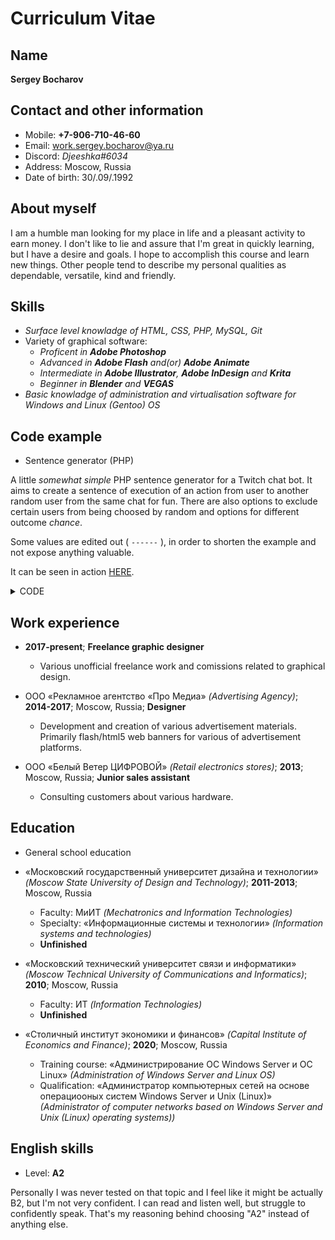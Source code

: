 # Curriculum Vitae

## Name

**Sergey Bocharov**

## Contact and other information

* Mobile: **+7-906-710-46-60**
* Email: <work.sergey.bocharov@ya.ru>
* Discord: *Djeeshka#6034*
* Address: Moscow, Russia
* Date of birth: 30/.09/.1992

## About myself

I am a humble man looking for my place in life and a pleasant activity to earn money.
I don't like to lie and assure that I'm great in quickly learning, but I have a desire and goals.
I hope to accomplish this course and learn new things.
Other people tend to describe my personal qualities as dependable, versatile, kind and friendly.

## Skills

* _Surface level knowladge of HTML, CSS, PHP, MySQL, Git_
* Variety of graphical software:
   * _Proficent in **Adobe Photoshop**_
   * _Advanced in **Adobe Flash** and(or) **Adobe Animate**_
   * _Intermediate in **Adobe Illustrator**, **Adobe InDesign** and **Krita**_
   * _Beginner in **Blender** and **VEGAS**_
* _Basic knowladge of administration and virtualisation software for Windows and Linux (Gentoo) OS_
	
## Code example

* Sentence generator (PHP)

A little _somewhat simple_ PHP sentence generator for a Twitch chat bot.
It aims to create a sentence of execution of an action from user to another random user from the same chat for fun.
There are also options to exclude certain users from being choosed by random and options for different outcome _chance_.

Some values are edited out ( `------` ), in order to shorten the example and not expose anything valuable.

It can be seen in action [HERE](https://www.djee.ml/lj_poke.php?user=Uzver&channel=lady_jill).
<details> <summary>CODE</summary>
<pre><code class="language-php">
<?php
if(isset($_GET['channel'])) {

	/* Скрипт на рандомного юзера из чата канала */
	
	$channel = $_GET['channel'];
	
	if($channel != '------') {
	echo 'Хух, откуда у вас этот скрипт? Если хотите им воспользоваться - обратитесь к ------';
	} else {
	
	$try = 1;	// счетчик попыток
	
	Start:

	$cont_chatters = json_decode(file_get_contents('http://tmi.twitch.tv/group/user/'.$channel.'/chatters'), true);	// Получение списка пользователей в чате.	
	$chatters = array_merge($cont_chatters['chatters']['moderators'], $cont_chatters['chatters']['viewers']);		// Фильтруем и объединяем нужные группы пользователей.
	$rnd_chatter = $chatters[mt_rand(0, count($chatters) - 1)];														// Берём случайного пользователя.
	//	Так как с IRC сервера берутся имена пользователей без учета регистра - преобразуем полученное имя пользователя в его настоящее с учетом регистра.
	
	$cont_display_name = json_decode(file_get_contents('https://api.twitch.tv/v5/users?login='.$rnd_chatter.'&client_id=------'), true);	// Получение данных о пользователе от Твичевского Кракена.       	
	$rnd_user = $cont_display_name["users"][0]["display_name"]; // Получаем имя пользователя с учетом регистра символов.

	if(isset($_GET['user'])) {	// получаем параметр от бота.

	$user = $_GET['user'];		// получаем параметр от бота.
	
	if(isset($rnd_user)) {
		$rnd1 = mt_rand(0, 3); // Random Number 0-3
		$rnd2 = mt_rand(0, 3); // Random Number 0-3
	
		// CREATURES
		$creature1[0] = //cute
		[
			'кролика ?? , который тычет носом в ',
			'------'
		];
		$creature1[1] = //not cute
		[
			'гоблина, который',
			'------'
		];
		// ITEMS
		$item1[0] = //good
		[
			' пускает луч добра в ',
			'------'
		];
		$item1[1] = //normal
		[
			' тычет в ',
			'------'
		];
		$item1[2] = //strange
		[
			' метает гуся в ',
			'------'
		];
		$item1[3] = //bad
		[
			' пускает лучи хаоса в ',
			'------'
		];	
		// TARGETS
		// SELF
		$self[0] = ' своё '; // средний род
		//
		$target1[0] = [ // средний род
			'лицо',
			'------'
		];
		// SELF
		$self[1] = ' свой '; // мужской род
		//
		$target1[1] = [ // мужской род
			'глаз ?? ',
			'------'
		];
		// SELF
		$self[2] = ' свою '; // женский род
		//
		$target1[2] = [ // женский род
			'ноздрю',
			'------'
		];
		// SELF
		$self[3] = ' свои '; // множественное число	
		//
		$target1[3] = [ // множественное число
			'зубы',
			'------'
		];	
		// ENDINGS	
		$endinspecial2[0] = [ // good
			'. Отлично!',
			'------'
		];
		$endinspecial2[1] = [ // normal
			'. Произвол!',
			'------'
		];
		$endinspecial2[2] = [ // strange
			'. Как необычно.',
			'------'
		];
		$endinspecial2[3] = [ // bad
			'. Какая жестокость!',
			'------',
		];
		$ending_self = [ // self
			'. Вот это меткость.',
			'------'
		];
		$ending_special1 = [
			'но передумывает. Молодец.',
			'------'
		];
		$ending_special2 = [
			'но тот на кухне. Как жалко',
			'------'
		];
			
		switch ($rnd_user) {
		
			case $user: // SELF
				echo $user.$item1[$rnd1][mt_rand(0, count($item1[$rnd1]) - 1)].$self[$rnd2].$target1[$rnd2][mt_rand(0, count($target1[$rnd2]) - 1)].$ending_self[mt_rand(0, count($ending_self) - 1)];
				break;		
			case '------': // случай на конкретные имя юзера.
				if ($rnd1 == 0){ // 1/4
						echo $user.$item1[0][mt_rand(0, count($item1[0]) - 1)].$target1[$rnd2][mt_rand(0, count($target1[$rnd2]) - 1)].' ------'.$endinspecial2[0][mt_rand(0, count($endinspecial2[0]) - 1)];
					} else {
						echo $user.' собирается что-то сделать с ------, '.$ending_special1[mt_rand(0, count($ending_special1) - 1)];
					}
				break;
				
			case '------': // случай на конкретные имя юзера.
				if (mt_rand(0, 29) == 23) { // 1/30
						echo $user.' собирается что-то сделать с ------, '.$ending_special2[mt_rand(0, count($ending_special2) - 1)];
					} else {
						echo $user.$item1[$rnd1][mt_rand(0, count($item1[$rnd1]) - 1)].$target1[$rnd2][mt_rand(0, count($target1[$rnd2]) - 1)].' '.$rnd_user.$endinspecial2[$rnd1][mt_rand(0, count($endinspecial2[$rnd1]) - 1)];				
					}
				break;
				
			default: // используетяс как особый редкий случай.
					if(mt_rand(0, 99) == 8) {
							echo '------ '.$user.' ------ '.$rnd_user.', ------. '.$rnd_user.' ------ '.$rnd_user.' ------!';
						} elseif (mt_rand(0, 99) == 13){
							echo 'Ни с того ни с сего '.$rnd_user.', предвидя неловкую ситуацию, останавливает '.$user.'. Любопытно.';
						} else {
							echo $user.$item1[$rnd1][mt_rand(0, count($item1[$rnd1]) - 1)].$target1[$rnd2][mt_rand(0, count($target1[$rnd2]) - 1)].' '.$rnd_user.$endinspecial2[$rnd1][mt_rand(0, count($endinspecial2[$rnd1]) - 1)];
						}
				break;
			}
			
			} else if ($try > 1){ // в случае если что-то пошло не так и произошла повторная попытка.
				
				$error_rnd_user = [
					'А если бы я вас тыкал, вам было бы приятно? А если бы прунькнул? М? Ну ладно, попробуйте ещё раз. Kappa',
					'------'
				];
				
				echo $error_rnd_user[mt_rand(0, count($error_rnd_user) - 1)];
				
				} else {	// если что-то пошло не так - попробовать снова.
					$try += 1;
					sleep(0.01);
					goto Start;				
				}
			
	} else {
		echo "Ошибка: Не задан user.";
		}
	
	}
	
	} else {
		echo "Ошибка: Не задан channel.";
		}
?></code></pre></details>
## Work experience

* **2017-present**; **Freelance graphic designer**
	* Various unofficial freelance work and comissions related to graphical design.

* ООО «Рекламное агентство «Про Медиа» _(Advertising Agency)_; **2014-2017**; Moscow, Russia; **Designer**	
	* Development and creation of various advertisement materials. Primarily flash/html5 web banners for various of advertisement platforms.

* ООО «Белый Ветер ЦИФРОВОЙ» _(Retail electronics stores)_; **2013**; Moscow, Russia; **Junior sales assistant**	
	* Consulting customers about various hardware.
		
## Education
* General school education
	
* «Московский государственный университет дизайна и технологии» _(Moscow State University of Design and Technology)_; **2011-2013**; Moscow, Russia		
	* Faculty: МиИТ _(Mechatronics and Information Technologies)_		
	* Specialty: «Информационные системы и технологии» _(Information systems and technologies)_	
	* **Unfinished**	

* «Московский технический университет связи и информатики» _(Moscow Technical University of Communications and Informatics)_; **2010**; Moscow, Russia		
	* Faculty: ИТ _(Information Technologies)_
	* **Unfinished**

* «Столичный институт экономики и финансов» _(Capital Institute of Economics and Finance)_; **2020**; Moscow, Russia	
	* Training course: «Администрирование ОС Windows Server и ОС Linux» _(Administration of Windows Server and Linux OS)_	
	* Qualification: «Администратор компьютерных сетей на основе операциооных систем Windows Server и Unix (Linux)» _(Administrator of computer networks based on Windows Server and Unix (Linux) operating systems))_

## English skills
* Level: **A2**
	
Personally I was never tested on that topic and I feel like it might be actually B2, but I'm not very confident.
I can read and listen well, but struggle to confidently speak.
That's my reasoning behind choosing "A2" instead of anything else.
